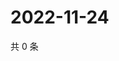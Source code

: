 # 2022-11-24

共 0 条

<!-- BEGIN WEIBO -->
<!-- 最后更新时间 Thu Nov 24 2022 08:31:05 GMT+0800 (China Standard Time) -->

<!-- END WEIBO -->
